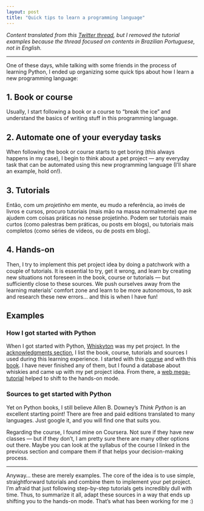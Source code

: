 ```yaml
---
layout: post
title: "Quick tips to learn a programming language"
---
```


_Content translated from this [Twitter thread](https://twitter.com/cuducos/status/1428007802346299392), but I removed the tutorial examples because the thread focused on contents in Brazilian Portuguese, not in English._

---

One of these days, while talking with some friends in the process of learning Python, I ended up organizing some quick tips about how I learn a new programming language:

## 1. Book or course

Usually, I start following a book or a course to “break the ice” and understand the basics of writing stuff in this programming language.

## 2. Automate one of your everyday tasks

When following the book or course starts to get boring (this always happens in my case), I begin to think about a pet project — any everyday task that can be automated using this new programming language (I’ll share an example, hold on!).

## 3. Tutorials

Então, com um _projetinho_ em mente, eu mudo a referência, ao invés de livros e cursos, procuro tutoriais (mais mão na massa normalmente) que me ajudem com coisas práticas no nesse projetinho. Podem ser tutoriais mais curtos (como palestras bem práticas, ou posts em blogs), ou tutoriais mais completos (como séries de vídeos, ou de posts em blog).

## 4. Hands-on

Then, I try to implement this pet project idea by doing a patchwork with a couple of tutorials. It is essential to try, get it wrong,  and learn by creating new situations not foreseen in the book, course or tutorials — but sufficiently close to these sources. We push ourselves away from the learning materials’ comfort zone and learn to be more autonomous, to ask and research these new errors… and this is when I have fun!

## Examples

### How I got started with Python

When I got started with Python, [Whiskyton](https://github.com/cuducos/whiskyton) was my pet project. In the [acknowledgments section](https://github.com/cuducos/whiskyton#thanks), I list the book, course, tutorials and sources I used during this learning experience. I started with this [course](https://www.coursera.org/course/interactivepython) and with this [book](http://www.greenteapress.com/thinkpython/thinkpython.html). I have never finished any of them, but I found a database about whiskies and came up with my pet project idea. From there, a [web mega-tutorial](http://blog.miguelgrinberg.com/post/the-flask-mega-tutorial-part-i-hello-world) helped to shift to the hands-on mode.

### Sources to get started with Python

Yet on Python books, I still believe Allen B. Downey’s _Think Python_ is an excellent starting point! There are free and paid editions translated to many languages. Just google it, and you will find one that suits you.

Regarding the course, I found mine on Coursera. Not sure if they have new classes — but if they don’t, I am pretty sure there are many other options out there. Maybe you can look at the syllabus of the course I linked in the previous section and compare them if that helps your decision-making process.

---

Anyway… these are merely examples. The core of the idea is to use simple, straightforward tutorials and combine them to implement your pet project. I’m afraid that just following step-by-step tutorials gets incredibly dull with time. Thus, to summarize it all, adapt these sources in a way that ends up shifting you to the hands-on mode. That’s what has been working for me :)
